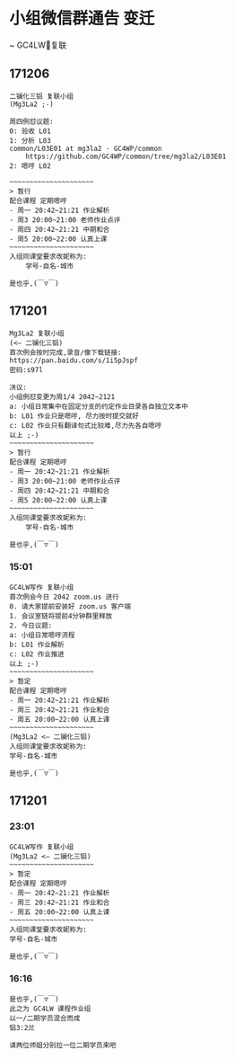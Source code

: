 # 小组微信群通告 变迁
~ GC4LW🐙复联

## 171206

    二镧化三铝 复联小组 
    (Mg3La2 ;-)

    周四例怼议题:
    0: 验收 L01
    1: 分析 L03
    common/L03E01 at mg3la2 · GC4WP/common 
        https://github.com/GC4WP/common/tree/mg3la2/L03E01
    2: 嗯哼 L02

    ~~~~~~~~~~~~~~~~~~~~~
    > 暂行
    配合课程 定期嗯哼
    - 周一 20:42~21:21 作业解析
    - 周3 20:00~21:00 老师作业点评
    - 周四 20:42~21:21 中期和合
    - 周5 20:00~22:00 认真上课
    ~~~~~~~~~~~~~~~~~~~~~
    入组同课堂要求改妮称为:
        学号-自名-城市

    是也乎,(￣▽￣)



## 171201

    Mg3La2 复联小组 
    (<— 二镧化三铝)
    首次例会按时完成,录音/像下载链接:
    https://pan.baidu.com/s/1i5pJspf  
    密码:s97l

    决议:
    小组例怼变更为周1/4 2042~2121
    a: 小组日常集中在固定分支的约定作业目录各自独立文本中
    b: L01 作业只是嗯哼, 尽力按时提交就好
    c: L02 作业只有翻译句式比较难,尽力先各自嗯哼
    以上 ;-)
    ~~~~~~~~~~~~~~~~~~~~~
    > 暂行
    配合课程 定期嗯哼
    - 周一 20:42~21:21 作业解析
    - 周3 20:00~21:00 老师作业点评
    - 周四 20:42~21:21 中期和合
    - 周5 20:00~22:00 认真上课
    ~~~~~~~~~~~~~~~~~~~~~
    入组同课堂要求改妮称为:
        学号-自名-城市

    是也乎,(￣▽￣)

### 15:01

    GC4LW写作 复联小组 
    首次例会今日 2042 zoom.us 进行
    0. 请大家提前安装好 zoom.us 客户端
    1. 会议室链将提前4分钟群里释放
    2. 今日议题:
    a: 小组日常嗯哼流程
    b: L01 作业解析
    c: L02 作业推进
    以上 ;-)
    ~~~~~~~~~~~~~~~~~~~~~
    > 暂定
    配合课程 定期嗯哼
    - 周一 20:42~21:21 作业解析
    - 周三 20:42~21:21 作业和合
    - 周五 20:00~22:00 认真上课
    ~~~~~~~~~~~~~~~~~~~~~
    (Mg3La2 <— 二镧化三铝)
    入组同课堂要求改妮称为:
    学号-自名-城市

    是也乎,(￣▽￣)

## 171201

### 23:01

    GC4LW写作 复联小组 
    (Mg3La2 <— 二镧化三铝)
    ~~~~~~~~~~~~~~~~~~~~~
    > 暂定
    配合课程 定期嗯哼
    - 周一 20:42~21:21 作业解析
    - 周三 20:42~21:21 作业和合
    - 周五 20:00~22:00 认真上课
    ~~~~~~~~~~~~~~~~~~~~~
    入组同课堂要求改妮称为:
    学号-自名-城市

    是也乎,(￣▽￣)


### 16:16

    是也乎,(￣▽￣)
    此之为 GC4LW 课程作业组
    以一/二期学员混合而成
    铝3:2兰

    请两位师姐分别拉一位二期学员来吧

